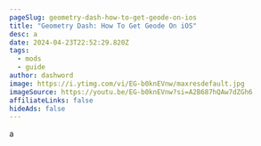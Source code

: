 ```yaml
---
pageSlug: geometry-dash-how-to-get-geode-on-ios
title: "Geometry Dash: How To Get Geode On iOS"
desc: a
date: 2024-04-23T22:52:29.820Z
tags:
  - mods
  - guide
author: dashword
image: https://i.ytimg.com/vi/EG-b0knEVnw/maxresdefault.jpg
imageSource: https://youtu.be/EG-b0knEVnw?si=A2B687hQAw7dZGh6
affiliateLinks: false
hideAds: false
---
```

a